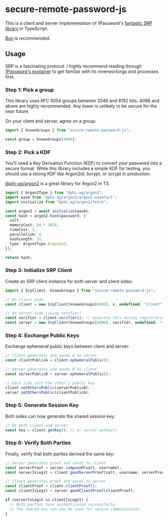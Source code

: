 # secure-remote-password-js

This is a client and server implementation of 1Password's [fantastic SRP library](https://github.com/1Password/srp) in TypeScript.

[Bun](https://bun.sh) is recommended.

## Usage

SRP is a fascinating protocol. I highly recommend reading through [1Password's explainer](https://blog.1password.com/developers-how-we-use-srp-and-you-can-too/) to get familiar with its innerworkings and processes first.

### Step 1: Pick a group

This library uses RFC 5054 groups between 2048 and 8192 bits. 4096 and above are highly recommended. Any lower is unlikely to be secure for the near future.

On your client and server, agree on a group:

```typescript
import { knownGroups } from "secure-remote-password-js";

const group = knownGroups[4096];
```

### Step 2: Pick a KDF

You'll need a Key Derivation Function (KDF) to convert your password into a secure format. While this library includes a simple KDF for testing, you should use a strong KDF like Argon2id, bcrypt, or scrypt in production.

[@phi-ag/argon2](https://github.com/phi-ag/argon2) is a great library for Argon2 in TS.

```typescript
import { Argon2Type } from "@phi-ag/argon2";
import wasm from "@phi-ag/argon2/argon2.wasm?url";
import initialize from "@phi-ag/argon2/fetch";

const argon2 = await initialize(wasm);
const hash = argon2.hash(password, {
  salt,
  memoryCost: 64 * 1024,
  timeCost: 1,
  parallelism: 4,
  hashLength: 32,
  type: Argon2Type.Argon2id,
});

return hash;
```

### Step 3: Initialize SRP Client

Create an SRP client instance for both server and client sides:

```typescript
import { SrpClient, knownGroups } from "secure-remote-password-js";

// On client side
const client = new SrpClient(knownGroups[4096], x, undefined, "client");

// On server side (using verifier)
const verifier = client.verifier(); // Generate this during registration
const server = new SrpClient(knownGroups[4096], verifier, undefined, "server");
```

### Step 4: Exchange Public Keys

Exchange ephemeral public keys between client and server:

```typescript
// Client generates and sends A to server
const clientPublicA = client.ephemeralPublic();

// Server generates and sends B to client
const serverPublicB = server.ephemeralPublic();

// Each side sets the other's public key
client.setOthersPublic(serverPublicB);
server.setOthersPublic(clientPublicA);
```

### Step 5: Generate Session Key

Both sides can now generate the shared session key:

```typescript
// On both client and server
const key = client.getKey(); // or server.getKey()
```

### Step 6: Verify Both Parties

Finally, verify that both parties derived the same key:

```typescript
// Server generates proof and sends to client
const serverProof = server.computeM(salt, username);
const serverIsLegit = client.goodServerProof(salt, username, serverProof);

// Client generates proof and sends to server
const clientProof = client.clientProof();
const clientIsLegit = server.goodClientProof(clientProof);

if (serverIsLegit && clientIsLegit) {
  // Both parties have authenticated successfully
  // The shared key can now be used for secure communication
}
```
